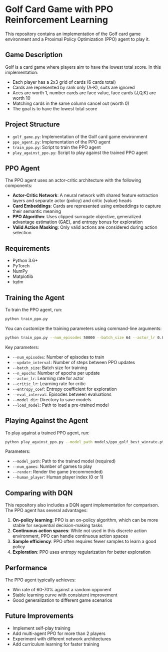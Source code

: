 # Golf Card Game with PPO Reinforcement Learning

This repository contains an implementation of the Golf card game environment and a Proximal Policy Optimization (PPO) agent to play it.

## Game Description

Golf is a card game where players aim to have the lowest total score. In this implementation:

- Each player has a 2x3 grid of cards (6 cards total)
- Cards are represented by rank only (A-K), suits are ignored
- Aces are worth 1, number cards are face value, face cards (J,Q,K) are worth 10
- Matching cards in the same column cancel out (worth 0)
- The goal is to have the lowest total score

## Project Structure

- `golf_game.py`: Implementation of the Golf card game environment
- `ppo_agent.py`: Implementation of the PPO agent
- `train_ppo.py`: Script to train the PPO agent
- `play_against_ppo.py`: Script to play against the trained PPO agent

## PPO Agent

The PPO agent uses an actor-critic architecture with the following components:

- **Actor-Critic Network**: A neural network with shared feature extraction layers and separate actor (policy) and critic (value) heads
- **Card Embeddings**: Cards are represented using embeddings to capture their semantic meaning
- **PPO Algorithm**: Uses clipped surrogate objective, generalized advantage estimation (GAE), and entropy bonus for exploration
- **Valid Action Masking**: Only valid actions are considered during action selection

## Requirements

- Python 3.6+
- PyTorch
- NumPy
- Matplotlib
- tqdm

## Training the Agent

To train the PPO agent, run:

```bash
python train_ppo.py
```

You can customize the training parameters using command-line arguments:

```bash
python train_ppo.py --num_episodes 50000 --batch_size 64 --actor_lr 0.0003 --critic_lr 0.0003
```

Key parameters:

- `--num_episodes`: Number of episodes to train
- `--update_interval`: Number of steps between PPO updates
- `--batch_size`: Batch size for training
- `--n_epochs`: Number of epochs per update
- `--actor_lr`: Learning rate for actor
- `--critic_lr`: Learning rate for critic
- `--entropy_coef`: Entropy coefficient for exploration
- `--eval_interval`: Episodes between evaluations
- `--model_dir`: Directory to save models
- `--load_model`: Path to load a pre-trained model

## Playing Against the Agent

To play against a trained PPO agent, run:

```bash
python play_against_ppo.py --model_path models/ppo_golf_best_winrate.pt --render
```

Parameters:

- `--model_path`: Path to the trained model (required)
- `--num_games`: Number of games to play
- `--render`: Render the game (recommended)
- `--human_player`: Human player index (0 or 1)

## Comparing with DQN

This repository also includes a DQN agent implementation for comparison. The PPO agent has several advantages:

1. **On-policy learning**: PPO is an on-policy algorithm, which can be more stable for sequential decision-making tasks
2. **Continuous action spaces**: While not used in this discrete action environment, PPO can handle continuous action spaces
3. **Sample efficiency**: PPO often requires fewer samples to learn a good policy
4. **Exploration**: PPO uses entropy regularization for better exploration

## Performance

The PPO agent typically achieves:

- Win rate of 60-70% against a random opponent
- Stable learning curve with consistent improvement
- Good generalization to different game scenarios

## Future Improvements

- Implement self-play training
- Add multi-agent PPO for more than 2 players
- Experiment with different network architectures
- Add curriculum learning for faster training
